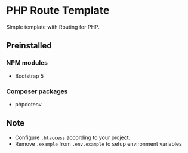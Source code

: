 # PHP Route Template

Simple template with Routing for PHP.

## Preinstalled

### NPM modules

* Bootstrap 5

### Composer packages

* phpdotenv

## Note

* Configure `.htaccess` according to your project.
* Remove `.example` from  `.env.example` to setup environment variables
